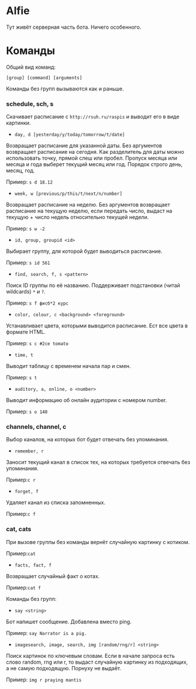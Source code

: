# Alfie
Тут живёт серверная часть бота. Ничего особенного.

# Команды
Общий вид команд:

    [group] [command] [arguments]
Команды без групп вызываются как и раньше.

### schedule, sch, s
Скачивает расписание с `http://rsuh.ru/raspis` и выводит его в виде картинки.
* `day, d [yesterday/y/today/tomorrow/t/date]`

Возвращает расписание для указанной даты. Без аргументов возвращает расписание на сегодня. Как разделитель для даты можно использовать точку, прямой слеш или пробел. Пропуск месяца или месяца и года выберет текущий месяц или год. Порядок строго день, месяц, год.

Пример: `s d 18.12`

* `week, w [previous/p/this/t/next/n/number]`

Возвращает расписание на неделю. Без аргументов возвращает расписание на текущую неделю, если передать число, выдаст на текущую + число недель относительно текущей недели.

Пример: `s w -2`

* `id, group, groupid <id>`

Выбирает группу, для которой будет выводиться расписание.

Пример: `s id 561`

* `find, search, f, s <pattern>`

Поиск ID группы по её названию. Поддерживает подстановки (читай wildcards) `*` и `?`.

Пример: `s f фисб*2 курс`

* `color, colour, c <background> <foreground>`

Устанавливает цвета, которыми выводится расписание. Ест все цвета в формате HTML.

Пример: `s c #2ce tomato`

* `time, t`

Выводит таблицу с временем начала пар и смен.

Пример: `s t`

* `auditory, a, online, o <number>`

Выводит информацию об онлайн аудитории с номером number.

Пример: `s o 140`


### channels, channel, c

Выбор каналов, на которых бот будет отвечать без упоминания.

* `remember, r`

Заносит текущий канал в список тех, на которых требуется отвечать без упоминания.

Пример:`c r`

* `forget, f`

Удаляет канал из списка запомненных.

Пример:`c f`

### cat, cats

При вызове группы без команды вернёт случайную картинку с котиком.

Пример:`cat`

* `facts, fact, f`

Возвращает случайный факт о котах.

Пример:`cat f`

Команды без групп:

* `say <string>`

Бот напишет сообщение. Добавлена вместо ping.

Пример: `say Narrator is a pig.`

* `imagesearch, image, search, img [random/rng/r] <string>`

Поиск картинок по ключевым словам. Если в начале запроса есть слово random, rng или r, то выдаст случайную картинку из подходящих, а не самую подходящую. Порнуху не выдаёт.

Пример: `img r praying mantis`
